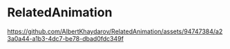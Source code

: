 # RelatedAnimation

https://github.com/AlbertKhaydarov/RelatedAnimation/assets/94747384/a23a0a44-a1b3-4dc7-be78-dbad0fdc349f

